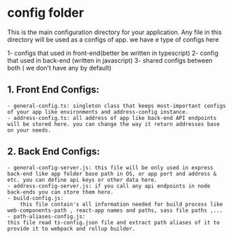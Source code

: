 # config folder

This is the main configuration directory for your application. Any file in this directory will be used as a configs of app.
we have e type of configs here

1- configs that used in front-end(better be written in typescript)
2- config that used in back-end (written in javascript)
3- shared configs between both ( we don't have any by default)

## 1. Front End Configs: 

    - general-config.ts: singleton class that keeps most-important configs of your app like environments and address-config instance.
    - address-config.ts: all address of app like back-end API endpoints will be stored here. you can change the way it return addresses base on your needs.

## 2. Back End Configs:
    - general-config-server.js: this file will be only used in express back-end like app folder base path in OS, or app port and address & etc. you can define api keys or other data here. 
    - address-config-server.js: if you call any api endpoints in node back-ends you can store them here.
    - build-config.js: 
        this file contain's all information needed for build process like web-components-path , react-app names and paths, sass file paths ,... 
    - path-aliases-config.js:
    this file read ts-config.json file and extract path aliases of it to provide it to webpack and rollup builder.